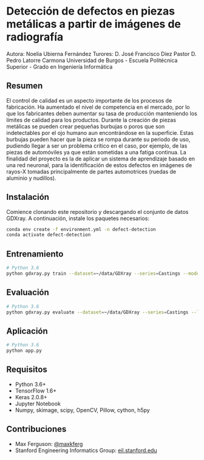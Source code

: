 # Detección de defectos en piezas metálicas a partir de imágenes de radiografía

Autora: Noelia Ubierna Fernández
Turores: D. José Francisco Díez Pastor
		 D. Pedro Latorre Carmona
Universidad de Burgos - Escuela Politécnica Superior - Grado en Ingeniería Informática

## Resumen
El control de calidad es un aspecto importante de los procesos de fabricación. Ha aumentado el nivel de competencia en el mercado, por lo que los fabricantes deben aumentar su tasa de producción manteniendo los límites de calidad para los productos.
Durante la creación de piezas metálicas se pueden crear pequeñas burbujas o poros que son indetectables por el ojo humano aun encontrándose en la superficie. Estas burbujas pueden hacer que la pieza se rompa durante su periodo de uso, pudiendo llegar a ser un problema crítico en el caso, por ejemplo, de las piezas de automóviles ya que están sometidas a una fatiga continua.
La finalidad del proyecto es la de aplicar un sistema de aprendizaje basado en una red neuronal, para la identificación de estos defectos en imágenes de rayos-X tomadas principalmente de partes automotrices (ruedas de aluminio y nudillos).


## Instalación
Comience clonando este repositorio y descargando el conjunto de datos GDXray.
A continuación, instale los paquetes necesarios:

```sh
conda env create -f environment.yml -n defect-detection
conda activate defect-detection
```

## Entrenamiento

```sh
# Python 3.6
python gdxray.py train --dataset=~/data/GDXray --series=Castings --model=mask_rcnn_coco.h5 --logs=logs/gdxray --download=True
```

## Evaluación

```sh
# Python 3.6
python gdxray.py evaluate --dataset=~/data/GDXray --series=Castings --logs=logs/gdxray --model=~/path/to/trained/model --limit=10 # Opcional el número limite de imágenes a evaluar
```

## Aplicación

```sh
# Python 3.6
python app.py 
```


## Requisitos
* Python 3.6+
* TensorFlow 1.6+
* Keras 2.0.8+
* Jupyter Notebook
* Numpy, skimage, scipy, OpenCV, Pillow, cython, h5py


## Contribuciones
* Max Ferguson: [@maxkferg](https://github.com/maxkferg)
* Stanford Engineering Informatics Group: [eil.stanford.edu](http://eil.stanford.edu/index.html)


